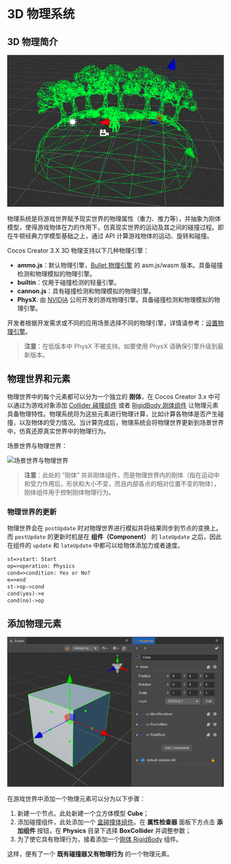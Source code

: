 # 3D 物理系统

## 3D 物理简介

![physics-system](img/physics-system.jpg)

物理系统是将游戏世界赋予现实世界的物理属性（重力、推力等），并抽象为刚体模型，使得游戏物体在力的作用下，仿真现实世界的运动及其之间的碰撞过程。即在牛顿经典力学模型基础之上，通过 API 计算游戏物体的运动、旋转和碰撞。

Cocos Creator 3.X 3D 物理支持以下几种物理引擎：

- **ammo.js**：默认物理引擎，[Bullet 物理引擎](https://pybullet.org/wordpress/) 的 asm.js/wasm 版本。具备碰撞检测和物理模拟的物理引擎。
- **builtin**：仅用于碰撞检测的轻量引擎。
- **cannon.js**：具有碰撞检测和物理模拟的物理引擎。
- **PhysX**: 由 [NVIDIA](https://developer.nvidia.com/physx-sdk) 公司开发的游戏物理引擎。具备碰撞检测和物理模拟的物理引擎。

开发者根据开发需求或不同的应用场景选择不同的物理引擎，详情请参考：[设置物理引擎](physics-engine.md)。

> **注意**：在低版本中 PhysX 不被支持。如要使用 PhysX 请确保引擎升级到最新版本。

## 物理世界和元素

物理世界中的每个元素都可以分为一个独立的 **刚体**，在 Cocos Creator 3.x 中可以通过为游戏对象添加 [Collider 碰撞组件](physics-collider.md) 或者 [RigidBody 刚体组件](physics-rigidbody.md) 让物理元素具备物理特性。物理系统将为这些元素进行物理计算，比如计算各物体是否产生碰撞，以及物体的受力情况。当计算完成后，物理系统会将物理世界更新到场景世界中，仿真还原真实世界中的物理行为。

场景世界与物理世界：

![场景世界与物理世界](img/physics-world.jpg)

> **注意**：此处的 “刚体” 并非刚体组件，而是物理世界内的刚体（指在运动中和受力作用后，形状和大小不变，而且内部各点的相对位置不变的物体），刚体组件用于控制刚体物理行为。

### 物理世界的更新

物理世界会在 `postUpdate` 时对物理世界进行模拟并将结果同步到节点的变换上。而 `postUpdate` 的更新时机是在 **组件（Component）** 的 `lateUpdate` 之后，因此在组件的 `update` 和 `lateUpdate` 中都可以给物体添加力或者速度。

```flow
st=>start: Start
op=>operation: Physics
cond=>condition: Yes or No?
e=>end
st->op->cond
cond(yes)->e
cond(no)->op
```

## 添加物理元素

![add-element](img/physics-element.png)

在游戏世界中添加一个物理元素可以分为以下步骤：

1. 新建一个节点。此处新建一个立方体模型 **Cube**；
2. 添加碰撞组件，此处添加一个 [盒碰撞体组件](physics-collider.md)。在 **属性检查器** 面板下方点击 **添加组件** 按钮，在 **Physics** 目录下选择 **BoxCollider** 并调整参数；
3. 为了使它具有物理行为，接着添加一个[刚体 RigidBody](physics-rigidbody.md) 组件。

这样，便有了一个 **既有碰撞器又有物理行为** 的一个物理元素。
